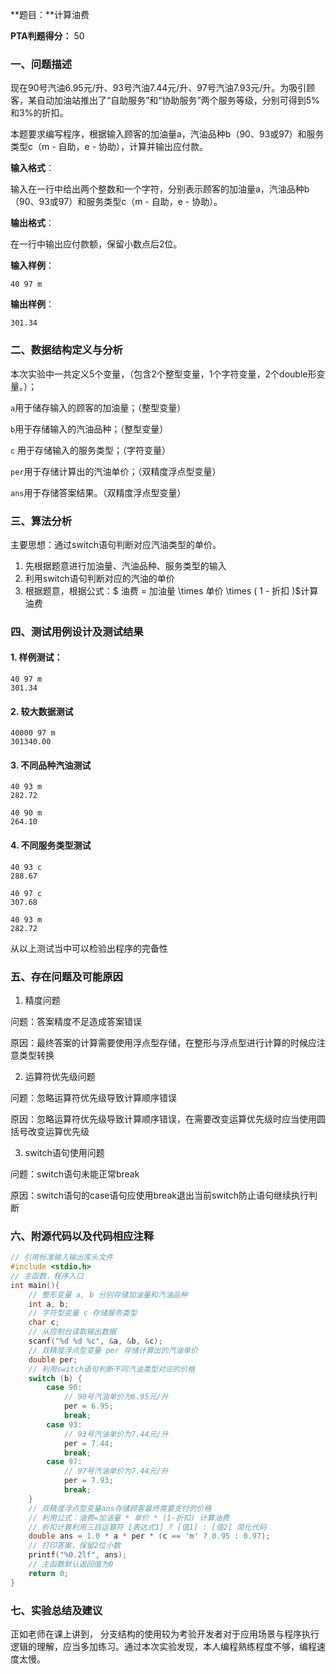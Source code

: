 **题目：**计算油费 

**PTA判题得分：**   50

### 一、问题描述

现在90号汽油6.95元/升、93号汽油7.44元/升、97号汽油7.93元/升。为吸引顾客，某自动加油站推出了“自助服务”和“协助服务”两个服务等级，分别可得到5%和3%的折扣。

本题要求编写程序，根据输入顾客的加油量a，汽油品种b（90、93或97）和服务类型c（m - 自助，e - 协助），计算并输出应付款。

**输入格式**：

输入在一行中给出两个整数和一个字符，分别表示顾客的加油量a，汽油品种b（90、93或97）和服务类型c（m - 自助，e - 协助）。

**输出格式**：

在一行中输出应付款额，保留小数点后2位。

**输入样例**：

```
40 97 m
```

**输出样例**：

```
301.34
```

### 二、数据结构定义与分析

本次实验中一共定义5个变量，（包含2个整型变量，1个字符变量，2个double形变量。）；

`a`用于储存输入的顾客的加油量；（整型变量）

`b`用于存储输入的汽油品种；（整型变量）

`c` 用于存储输入的服务类型；（字符变量）

`per`用于存储计算出的汽油单价；（双精度浮点型变量）

`ans`用于存储答案结果。（双精度浮点型变量）

### 三、算法分析

主要思想：通过switch语句判断对应汽油类型的单价。

1. 先根据题意进行加油量、汽油品种、服务类型的输入
2. 利用switch语句判断对应的汽油的单价
3. 根据题意，根据公式：$ 油费 = 加油量 \times 单价 \times ( 1 - 折扣 )$计算油费

### 四、测试用例设计及测试结果

#### 1. 样例测试：

```
40 97 m
301.34
```

#### 2. 较大数据测试

```
40000 97 m
301340.00
```

#### 3. 不同品种汽油测试

```
40 93 m
282.72
```

```
40 90 m
264.10
```

#### 4. 不同服务类型测试

```
40 93 c
288.67
```

```
40 97 c
307.68
```

```
40 93 m
282.72
```

从以上测试当中可以检验出程序的完备性

### 五、存在问题及可能原因

1. 精度问题

  问题：答案精度不足造成答案错误

  原因：最终答案的计算需要使用浮点型存储，在整形与浮点型进行计算的时候应注意类型转换

2. 运算符优先级问题

  问题：忽略运算符优先级导致计算顺序错误

  原因：忽略运算符优先级导致计算顺序错误，在需要改变运算优先级时应当使用圆括号改变运算优先级

3. switch语句使用问题

  问题：switch语句未能正常break

  原因：switch语句的case语句应使用break退出当前switch防止语句继续执行判断

### 六、附源代码以及代码相应注释

```c++
// 引用标准输入输出库头文件
#include <stdio.h>
// 主函数，程序入口
int main(){
    // 整形变量 a, b 分别存储加油量和汽油品种
    int a, b;
    // 字符型变量 c 存储服务类型
    char c;
    // 从控制台读取输出数据
    scanf("%d %d %c", &a, &b, &c);
    // 双精度浮点型变量 per 存储计算出的汽油单价
    double per;
    // 利用switch语句判断不同汽油类型对应的价格
    switch (b) {
        case 90:
            // 90号汽油单价为6.95元/升
            per = 6.95;
            break;
        case 93:
            // 93号汽油单价为7.44元/升
            per = 7.44;
            break;
        case 97:
            // 97号汽油单价为7.44元/升
            per = 7.93;
            break;
    }
    // 双精度浮点型变量ans存储顾客最终需要支付的价格
    // 利用公式：油费=加油量 * 单价 * (1-折扣) 计算油费
    // 折扣计算利用三目运算符 [表达式1] ? [值1] : [值2] 简化代码
    double ans = 1.0 * a * per * (c == 'm' ? 0.95 : 0.97);
    // 打印答案，保留2位小数
    printf("%0.2lf", ans);
    // 主函数默认返回值为0
    return 0;
}
```

### 七、实验总结及建议

正如老师在课上讲到， 分支结构的使用较为考验开发者对于应用场景与程序执行逻辑的理解，应当多加练习。通过本次实验发现，本人编程熟练程度不够，编程速度太慢。